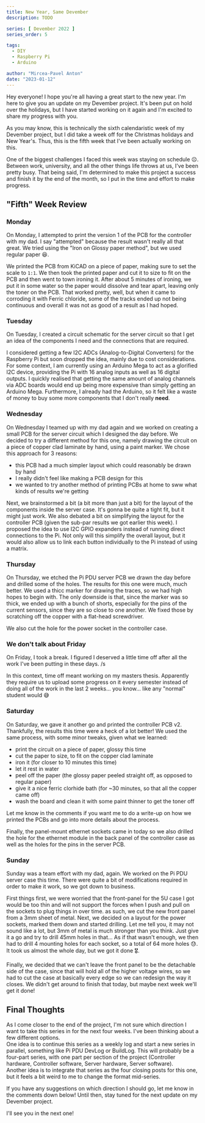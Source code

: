 ```yaml
---
title: New Year, Same Devember
description: TODO

series: [ Devember 2022 ]
series_order: 5

tags:
  - DIY
  - Raspberry Pi
  - Arduino

author: "Mircea-Pavel Anton"
date: "2023-01-12"
---
```


Hey everyone! I hope you're all having a great start to the new year. I'm here to give you an update on my Devember project. It's been put on hold over the holidays, but I have started working on it again and I'm excited to share my progress with you.

As you may know, this is technically the sixth calendaristic week of my Devember project, but I did take a week off for the Christmas holidays and New Year's. Thus, this is the fifth week that I've been actually working on this.

One of the biggest challenges I faced this week was staying on schedule ☹️. Between work, university, and all the other things life throws at us, I've been pretty busy. That being said, I'm determined to make this project a success and finish it by the end of the month, so I put in the time and effort to make progress. 

## "Fifth" Week Review

### Monday

On Monday, I attempted to print the version 1 of the PCB for the controller with my dad. I say "attempted" because the result wasn't really all that great. We tried using the "Iron on Glossy paper method", but we used regular paper 😆.

We printed the PCB from KiCAD on a piece of paper, making sure to set the scale to `1:1`. We then took the printed paper and cut it to size to fit on the PCB and then went to town ironing it. After about 5 minutes of ironing, we put it in some water so the paper would dissolve and tear apart, leaving only the toner on the PCB. That worked pretty, well, but when it came to corroding it with Ferric chloride, some of the tracks ended up not being continuous and overall it was not as good of a result as I had hoped.

### Tuesday

On Tuesday, I created a circuit schematic for the server circuit so that I get an idea of the components I need and the connections that are required.

I considered getting a few I2C ADCs (Analog-to-Digital Converters) for the Raspberry Pi but soon dropped the idea, mainly due to cost considerations. For some context, I am currently using an Arduino Mega to act as a glorified I2C device, providing the Pi with 16 analog inputs as well as 16 digital outputs. I quickly realised that getting the same amount of analog channels via ADC boards would end up being more expensive than simply getting an Arduino Mega. Furthermore, I already had the Arduino, so it felt like a waste of money to buy some more components that I don't really **need**.

### Wednesday

On Wednesday I teamed up with my dad again and we worked on creating a small PCB for the server circuit which I designed the day before. We decided to try a different method for this one, namely drawing the circuit on a piece of copper clad laminate by hand, using a paint marker. We chose this approach for 3 reasons:

- this PCB had a much simpler layout which could reasonably be drawn by hand
- I really didn't feel like making a PCB design for this 
- we wanted to try another method of printing PCBs at home to sww what kinds of results we're getting

Next, we brainstormed a bit (a bit more than just a bit)  for the layout of the components inside the server case. It's gonna be quite a tight fit, but it might just work. We also debated a bit on simplifying the layout for the controller PCB (given the sub-par results we got earlier this week). I proposed the idea to use I2C GPIO expanders instead of running direct connections to the Pi. Not only will this simplify the overall layout, but it would also allow us to link each button individually to the Pi instead of using a matrix.

### Thursday

On Thursday, we etched the Pi PDU server PCB we drawn the day before and drilled some of the holes. The results for this one were much, much better. We used a thicc marker for drawing the traces, so we had high hopes to begin with. The only downside is that, since the marker was so thick, we ended up with a bunch of shorts, especially for the pins of the current sensors, since they are so close to one another. We fixed those by scratching off the copper with a flat-head screwdriver.

We also cut the hole for the power socket in the controller case. 

### We don't talk about Friday

On Friday, I took a break. I figured I deserved a little time off after all the work I've been putting in these days. /s

In this context, time off meant working on my masters thesis. Apparently they require us to upload some progress on it every semester instead of doing all of the work in the last 2 weeks... you know... like any "normal" student would 😅

### Saturday

On Saturday, we gave it another go and printed the controller PCB v2. Thankfully, the results this time were a heck of a lot better! We used the same process, with some minor tweaks, given what we learned:

- print the circuit on a piece of paper, glossy this time
- cut the paper to size, to fit on the copper clad laminate
- iron it (for closer to 10 minutes this time)
- let it rest in water
- peel off the paper (the glossy paper peeled straight off, as opposed to regular paper)
- give it a nice ferric clorhide bath (for ~30 minutes, so that all the copper came off)
- wash the board and clean it with some paint thinner to get the toner off

Let me know in the comments if you want me to do a write-up on how we printed the PCBs and go into more details about the process.

Finally, the panel-mount ethernet sockets came in today so we also drilled the hole for the ethernet module in the back panel of the controller case as well as the holes for the pins in the  server PCB.

### Sunday

Sunday was a team effort with my dad, again. We worked on the Pi PDU server case this time. There were quite a bit of modifications required in order to make it work, so we got down to business.

First things first, we were worried that the front-panel for the 5U case I got would be too thin and will not support the forces when I push and pull on the sockets to plug things in over time. as such, we cut the new front panel from a 3mm sheet of metal. Next, we decided on a layout for the power sockets, marked them down and started drilling. Let me tell you, it may not sound like a lot, but 3mm of metal is much stronger than you think. Just give it a go and try to drill 45mm holes in that... As if that wasn't enough, we then had to drill 4 mounting holes for each socket, so a total of 64 more holes 😓. It took us almost the whole day, but we got it done 🎖️.

Finally, we decided that we can't leave the front panel to be the detachable side of the case, since that will hold all of the higher voltage wires, so we had to cut the case at basically every edge so we can redesign the way it closes. We didn't get around to finish that today, but maybe next week we'll get it done!

## Final Thoughts

As I come closer to the end of the project, I'm not sure which direction I want to take this series in for the next four weeks. I've been thinking about a few different options.  
One idea is to continue this series as a weekly log and start a new series in parallel, something like Pi PDU DevLog or BuildLog. This will probably be a four-part series, with one part per section of the project (Controller hardware, Controller software, Server hardware, Server software).  
Another idea is to integrate that series as the four closing posts for this one, but it feels a bit weird to me to change the format mid-series.

If you have any suggestions on which direction I should go, let me know in the comments down below! Until then, stay tuned for the next update on my Devember project.

I'll see you in the next one!
